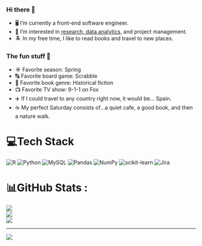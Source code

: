 ### Hi there 👋

- 🖥️ I’m currently a front-end software engineer.
- 👀 I’m interested in <a href="https://github.com/gordonav/research-and-analytics">research, <a href="https://github.com/gordonav/data-analytics-portfolio">data analytics</a>, and project management.
- 🏝️ In my free time, I like to read books and travel to new places.

### The fun stuff 💃
- ☀️ Favorite season: Spring
- 🔠 Favorite board game: Scrabble
- 📜 Favorite book genre: Historical fiction
- 📺 Favorite TV show: 9-1-1 on Fox
- ✈️ If I could travel to any country right now, it would be... Spain.
- ☕ My perfect Saturday consists of...a quiet cafe, a good book, and then a nature walk.


# 💻Tech Stack
![R](https://img.shields.io/badge/r-%23276DC3.svg?style=for-the-badge&logo=r&logoColor=white) ![Python](https://img.shields.io/badge/python-3670A0?style=for-the-badge&logo=python&logoColor=ffdd54) ![MySQL](https://img.shields.io/badge/mysql-%2300f.svg?style=for-the-badge&logo=mysql&logoColor=white) ![Pandas](https://img.shields.io/badge/pandas-%23150458.svg?style=for-the-badge&logo=pandas&logoColor=white) ![NumPy](https://img.shields.io/badge/numpy-%23013243.svg?style=for-the-badge&logo=numpy&logoColor=white) ![scikit-learn](https://img.shields.io/badge/scikit--learn-%23F7931E.svg?style=for-the-badge&logo=scikit-learn&logoColor=white) ![Jira](https://img.shields.io/badge/jira-%230A0FFF.svg?style=for-the-badge&logo=jira&logoColor=white)
# 📊GitHub Stats :
![](https://github-readme-stats.vercel.app/api?username=gordonav&theme=calm&hide_border=false&include_all_commits=false&count_private=false)<br/>
![](https://github-readme-streak-stats.herokuapp.com/?user=gordonav&theme=calm&hide_border=false)<br/>
![](https://github-readme-stats.vercel.app/api/top-langs/?username=gordonav&theme=calm&hide_border=false&include_all_commits=false&count_private=false&layout=compact)

---
[![](https://visitcount.itsvg.in/api?id=gordonav&icon=0&color=0)](https://visitcount.itsvg.in)
